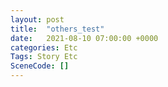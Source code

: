 ```yaml
---
layout: post
title:  "others_test"
date:   2021-08-10 07:00:00 +0000
categories: Etc
Tags: Story Etc
SceneCode: []
---
```

